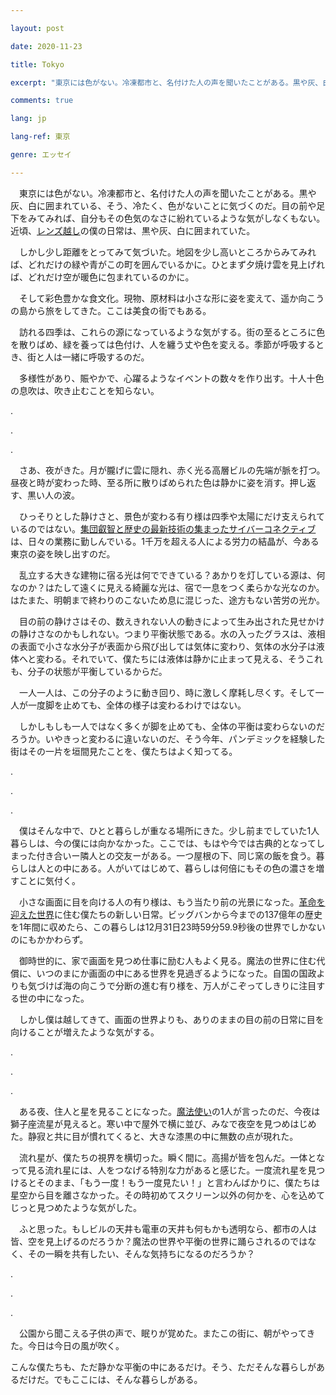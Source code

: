 ```yaml
---

layout: post

date: 2020-11-23

title: Tokyo

excerpt: "東京には色がない。冷凍都市と、名付けた人の声を聞いたことがある。黒や灰、白に囲まれている、そう、冷たく、色がないことに気づくのだ。目の前や足下をみてみれば、自分もその色気のなさに紛れているような気がしなくもない。近頃、レンズ越しの僕の日常は、黒や灰、白に囲まれていた。"

comments: true

lang: jp

lang-ref: 東京

genre: エッセイ

---
```


  

　東京には色がない。冷凍都市と、名付けた人の声を聞いたことがある。黒や灰、白に囲まれている、そう、冷たく、色がないことに気づくのだ。目の前や足下をみてみれば、自分もその色気のなさに紛れているような気がしなくもない。近頃、[レンズ越し](https://mdaisuke.net/blog/2020/09/20/Sustainability)の僕の日常は、黒や灰、白に囲まれていた。

  

　しかし少し距離をとってみて気づいた。地図を少し高いところからみてみれば、どれだけの緑や青がこの町を囲んでいるかに。ひとまず夕焼け雲を見上げれば、どれだけ空が暖色に包まれているのかに。

  

　そして彩色豊かな食文化。現物、原材料は小さな形に姿を変えて、遥か向こうの島から旅をしてきた。ここは美食の街でもある。

  

　訪れる四季は、これらの源になっているような気がする。街の至るところに色を散りばめ、緑を養っては色付け、人を纏う丈や色を変える。季節が呼吸するとき、街と人は一緒に呼吸するのだ。

  

　多様性があり、賑やかで、心躍るようなイベントの数々を作り出す。十人十色の息吹は、吹き止むことを知らない。

  

.

.

.

  

　さあ、夜がきた。月が朧げに雲に隠れ、赤く光る高層ビルの先端が脈を打つ。昼夜と時が変わった時、至る所に散りばめられた色は静かに姿を消す。押し返す、黒い人の波。

  

　ひっそりとした静けさと、景色が変わる有り様は四季や太陽にだけ支えられているのではない。[集団叡智と歴史の最新技術の集まったサイバーコネクティブ](https://mdaisuke.net/blog/2020/04/04/RiseAndFall)は、日々の業務に勤しんでいる。1千万を超える人による労力の結晶が、今ある東京の姿を映し出すのだ。

  

　乱立する大きな建物に宿る光は何でできている？あかりを灯している源は、何なのか？はたして遠くに見える綺麗な光は、宿で一息をつく柔らかな光なのか。はたまた、明朝まで終わりのこないため息に混じった、途方もない苦労の光か。

  

　目の前の静けさはその、数えきれない人の動きによって生み出された見せかけの静けさなのかもしれない。つまり平衡状態である。水の入ったグラスは、液相の表面で小さな水分子が表面から飛び出しては気体に変わり、気体の水分子は液体へと変わる。それでいて、僕たちには液体は静かに止まって見える、そうこれも、分子の状態が平衡しているからだ。

  

　一人一人は、この分子のように動き回り、時に激しく摩耗し尽くす。そして一人が一度脚を止めても、全体の様子は変わるわけではない。

  

　しかしもしも一人ではなく多くが脚を止めても、全体の平衡は変わらないのだろうか。いやきっと変わるに違いないのだ、そう今年、パンデミックを経験した街はその一片を垣間見たことを、僕たちはよく知ってる。

  

.

.

.

  

　僕はそんな中で、ひとと暮らしが重なる場所にきた。少し前までしていた1人暮らしは、今の僕には向かなかった。ここでは、もはや今では古典的となってしまった付き合いー隣人との交友ーがある。一つ屋根の下、同じ窯の飯を食う。暮らしは人との中にある。人がいてはじめて、暮らしは何倍にもその色の濃さを増すことに気付く。

  

　小さな画面に目を向ける人の有り様は、もう当たり前の光景になった。[革命を迎えた世界](https://mdaisuke.net/blog/2020/01/20/daisuke-site-launched)に住む僕たちの新しい日常。ビッグバンから今までの137億年の歴史を1年間に収めたら、この暮らしは12月31日23時59分59.9秒後の世界でしかないのにもかかわらず。

  

　御時世的に、家で画面を見つめ仕事に励む人もよく見る。魔法の世界に住む代償に、いつのまにか画面の中にある世界を見過ぎるようになった。自国の国政よりも気づけば海の向こうで分断の進む有り様を、万人がこぞってしきりに注目する世の中になった。

  

　しかし僕は越してきて、画面の世界よりも、ありのままの目の前の日常に目を向けることが増えたような気がする。

  

.

.

.

  

　ある夜、住人と星を見ることになった。[魔法使い](https://mdaisuke.net/blog/2020/01/20/daisuke-site-launched)の1人が言ったのだ、今夜は獅子座流星が見えると。寒い中で屋外で横に並び、みなで夜空を見つめはじめた。静寂と共に目が慣れてくると、大きな漆黒の中に無数の点が現れた。

  

　流れ星が、僕たちの視界を横切った。瞬く間に。高揚が皆を包んだ。一体となって見る流れ星には、人をつなげる特別な力があると感じた。一度流れ星を見つけるとそのまま、「もう一度！もう一度見たい！」と言わんばかりに、僕たちは星空から目を離さなかった。その時初めてスクリーン以外の何かを、心を込めてじっと見つめたような気がした。

  

　ふと思った。もしビルの天井も電車の天井も何もかも透明なら、都市の人は皆、空を見上げるのだろうか？魔法の世界や平衡の世界に踊らされるのではなく、その一瞬を共有したい、そんな気持ちになるのだろうか？

  

.

.

.

  

　公園から聞こえる子供の声で、眠りが覚めた。またこの街に、朝がやってきた。今日は今日の風が吹く。

こんな僕たちも、ただ静かな平衡の中にあるだけ。そう、ただそんな暮らしがあるだけだ。でもここには、そんな暮らしがある。